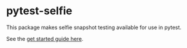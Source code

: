 # pytest-selfie

This package makes selfie snapshot testing available for use in pytest.

See the [get started guide here](https://selfie.dev/py/get-started).
